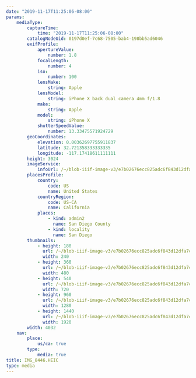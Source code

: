 ```yaml
---
date: "2019-11-17T11:25:06-08:00"
params:
    mediaType:
        captureTime:
            time: "2019-11-17T11:25:06-08:00"
        catalogNodeUid: 0197d0ef-7c68-7505-bab4-198bb5ad6046
        exifProfile:
            apertureValue:
                number: 1.8
            focalLength:
                number: 4
            iso:
                number: 100
            lensMake:
                string: Apple
            lensModel:
                string: iPhone X back dual camera 4mm f/1.8
            make:
                string: Apple
            model:
                string: iPhone X
            shutterSpeedValue:
                number: 13.33475571924729
        geoCoordinates:
            elevation: 0.00362697755911837
            latitude: 32.721358333333335
            longitude: -117.17418611111111
        height: 3024
        imageService:
            infoUrl: /~/blob-iiif-image-v3/e7b02676ecc825adc6f843d12dfa7c5290a30dc08d22b9d702242162c544f092/info.json
        placesProfile:
            country:
                code: US
                name: United States
            countryRegion:
                code: US-CA
                name: California
            places:
                - kind: admin2
                  name: San Diego County
                - kind: locality
                  name: San Diego
        thumbnails:
            - height: 180
              url: /~/blob-iiif-image-v3/e7b02676ecc825adc6f843d12dfa7c5290a30dc08d22b9d702242162c544f092/full/240%2C180/0/default.jpg
              width: 240
            - height: 360
              url: /~/blob-iiif-image-v3/e7b02676ecc825adc6f843d12dfa7c5290a30dc08d22b9d702242162c544f092/full/480%2C360/0/default.jpg
              width: 480
            - height: 540
              url: /~/blob-iiif-image-v3/e7b02676ecc825adc6f843d12dfa7c5290a30dc08d22b9d702242162c544f092/full/720%2C540/0/default.jpg
              width: 720
            - height: 960
              url: /~/blob-iiif-image-v3/e7b02676ecc825adc6f843d12dfa7c5290a30dc08d22b9d702242162c544f092/full/1280%2C960/0/default.jpg
              width: 1280
            - height: 1440
              url: /~/blob-iiif-image-v3/e7b02676ecc825adc6f843d12dfa7c5290a30dc08d22b9d702242162c544f092/full/1920%2C1440/0/default.jpg
              width: 1920
        width: 4032
    nav:
        place:
            us/ca: true
        type:
            media: true
title: IMG_8446.HEIC
type: media
---
```

